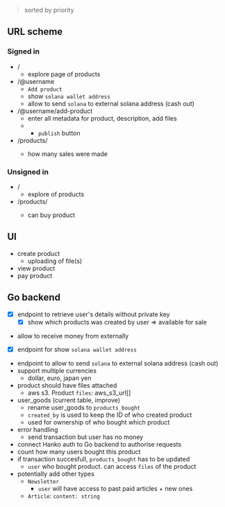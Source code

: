 > sorted by priority

## URL scheme

### Signed in

- /
  - explore page of products
- /@username
  - `Add product`
  - show `solana wallet address`
  - allow to send `solana` to external solana address (cash out)
- /@username/add-product
  - enter all metadata for product, description, add files
  - - `publish` button
- /products/<product-id>
  - how many sales were made

### Unsigned in

- /
  - explore of products
- /products/<product-id>
  - can buy product

## UI

- create product
  - uploading of file(s)
- view product
- pay product

## Go backend

- [x] endpoint to retrieve user's details without private key
  - [x] show which products was created by user => available for sale
- allow to receive money from externally
- [x] endpoint for show `solana wallet address`
- endpoint to allow to send `solana` to external solana address (cash out)
- support multiple currencies
  - dollar, euro, japan yen
- product should have files attached
  - aws s3. Product `files`: aws_s3_url[]
- user_goods (current table, improve)
  - rename user_goods to `products_bought`
  - `created_by` is used to keep the ID of who created product
  - used for ownership of who bought which product
- error handling
  - send transaction but user has no money
- connect Hanko auth to Go backend to authorise requests
- count how many users bought this product
- if transaction succesfull, `products_bought` has to be updated
  - `user` who bought product. can access `files` of the product
- potentially add other types
  - `Newsletter`
    - `user` will have access to past paid articles + new ones
  - `Article`: `content: string`
